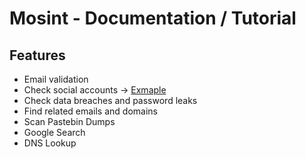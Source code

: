 # Mosint - Documentation / Tutorial

## Features

* Email validation
* Check social accounts -> [Exmaple](./social.md)
* Check data breaches and password leaks
* Find related emails and domains
* Scan Pastebin Dumps
* Google Search
* DNS Lookup